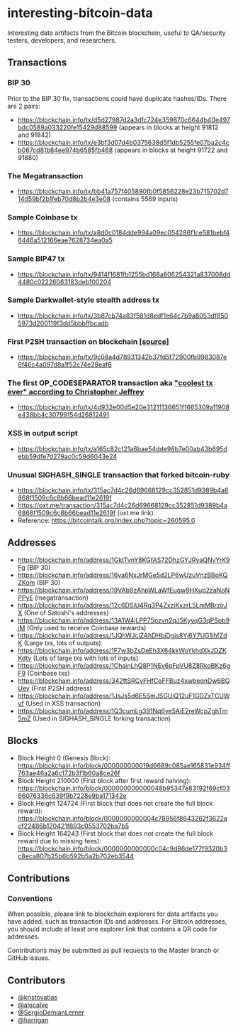 # interesting-bitcoin-data

Interesting data artifacts from the Bitcoin blockchain, useful to QA/security testers, developers, and researchers.

## Transactions

### BIP 30

Prior to the BIP 30 fix, transactions could have duplicate hashes/IDs. There are 2 pairs:

* https://blockchain.info/tx/d5d27987d2a3dfc724e359870c6644b40e497bdc0589a033220fe15429d88599 (appears in blocks at height 91812 and 91842)
* https://blockchain.info/tx/e3bf3d07d4b0375638d5f1db5255fe07ba2c4cb067cd81b84ee974b6585fb468 (appears in blocks at height 91722 and 91880)

### The Megatransaction

* https://blockchain.info/tx/bb41a757f405890fb0f5856228e23b715702d714d59bf2b1feb70d8b2b4e3e08 (contains 5569 inputs)

### Sample Coinbase tx

* https://blockchain.info/tx/a8d0c0184dde994a09ec054286f1ce581bebf46446a512166eae7628734ea0a5

### Sample BIP47 tx

* https://blockchain.info/tx/9414f1681fb1255bd168a806254321a837008dd4480c02226063183deb100204

### Sample Darkwallet-style stealth address tx

* https://blockchain.info/tx/3b87cb74a83f581d8edf1e64c7b9a8053df8505973d200119f3dd5bbbffbcadb

### First P2SH transaction on blockchain [[source]](https://medium.com/@chjj/ethereum-is-the-op-eval-of-cryptocurrency-d6beaa17eb50)

* https://blockchain.info/tx/9c08a4d78931342b37fd5f72900fb9983087e6f46c4a097d8a1f52c74e28eaf6

### The first OP_CODESEPARATOR transaction aka ["coolest tx ever" according to Christopher Jeffrey](https://medium.com/@chjj/ethereum-is-the-op-eval-of-cryptocurrency-d6beaa17eb50)

* https://blockchain.info/tx/4d932e00d5e20e31211136651f1665309a11908e438bb4c30799154d26812491

### XSS in output script

* https://blockchain.info/tx/a165c82cf21a6bae54dde98b7e00ab43b695debb59dfe7d279ac0c59d6043e24

### Unusual SIGHASH_SINGLE transaction that forked bitcoin-ruby

* https://blockchain.info/tx/315ac7d4c26d69668129cc352851d9389b4a6868f1509c6c8b66bead11e2619f
* https://oxt.me/transaction/315ac7d4c26d69668129cc352851d9389b4a6868f1509c6c8b66bead11e2619f (oxt.me link)
* Reference: https://bitcointalk.org/index.php?topic=260595.0

## Addresses

* https://blockchain.info/address/1GktTvnY8KGfAS72DhzGYJRyaQNvYrK9Fg (BIP 30)
* https://blockchain.info/address/16va6NxJrMGe5d2LP6wUzuVnzBBoKQZKom (BIP 30)
* https://blockchain.info/address/19VAb9zAhpWLaWfEuqw9HXup2zaNoNPPyE (megatransaction)
* https://blockchain.info/address/12c6DSiU4Rq3P4ZxziKxzrL5LmMBrzjrJX (One of Satoshi's addresses)
* https://blockchain.info/address/13A1W4jLPP75pzvn2qJ5KyyqG3qPSpb9jM (Only used to receive Coinbase rewards)
* https://blockchain.info/address/1JQhWJciZAhDHbjDgjs8Yj6Y7UG1ihfZdK (Large txs, lots of outputs)
* https://blockchain.info/address/1F7w3bZsDeEh3X64kkWoYkhdXkJDZKKdtv (Lots of large txs with lots of inputs)
* https://blockchain.info/address/1ChainLhQ8P1NEv6pFpVU8Z8RkoBKz6gF9 (Coinbase txs)
* https://blockchain.info/address/342ftSRCvFHfCeFFBuz4xwbeqnDw6BGUey (First P2SH address)
* https://blockchain.info/address/1JsJs5d6E5SmJSGUiQ12uF1GDZxTCUWvf (Used in XSS transaction)
* https://blockchain.info/address/1Q3cumLg391Nq6ye5AiE2reWcpZghTm5mZ (Used in SIGHASH_SINGLE forking transaction)

## Blocks

* Block Height 0 (Genesis Block): https://blockchain.info/block/000000000019d6689c085ae165831e934ff763ae46a2a6c172b3f1b60a8ce26f
* Block Height 210000 (First block after first reward halving): https://blockchain.info/block/000000000000048b95347e83192f69cf0366076336c639f9b7228e9ba171342e
* Block Height 124724 (First block that does not create the full block reward): https://blockchain.info/block/0000000000004c78956f8643262f3622acf22486b120421f893c0553702ba7b5
* Block Height 164243 (First block that does not create the full block reward due to missing fees): https://blockchain.info/block/0000000000000c04c9d86de177f9320b3c8eca807b25b6b592b5a2b702eb3544

## Contributions

### Conventions

When possible, please link to blockchain explorers for data artifacts you have added, such as transaction IDs and addresses. For Bitcoin addresses, you should include at least one explorer link that contains a QR code for addresses.

Contributions may be submitted as pull requests to the Master branch or GitHub issues.

## Contributors

* [@kristovatlas](https://github.com/kristovatlas/)
* [@alecalve](https://github.com/alecalve/)
* [@SergioDemianLerner](https://github.com/SergioDemianLerner/)
* [@harrigan](https://github.com/harrigan/)
